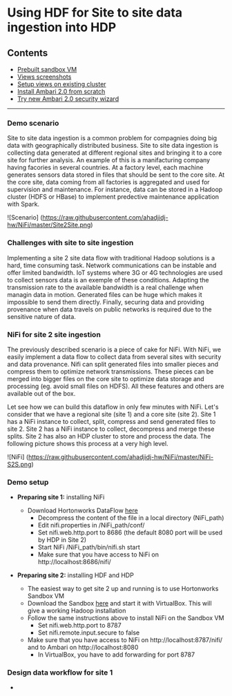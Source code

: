 # Using HDF for Site to site data ingestion into HDP

## Contents
  - [Prebuilt sandbox VM](https://github.com/abajwa-hw/ambari-workshops/blob/master/contributed-views.md#ambari-20-sandbox)
  - [Views screenshots](https://github.com/abajwa-hw/ambari-workshops/blob/master/contributed-views.md#views-screenshots)
  - [Setup views on existing cluster](https://github.com/abajwa-hw/ambari-workshops/blob/master/contributed-views.md#setup-instructions-for-contributed-views)
  - [Install Ambari 2.0 from scratch](https://github.com/abajwa-hw/security-workshops/blob/master/Setup-kerberos-Ambari.md)
  - [Try new Ambari 2.0 security wizard](https://github.com/abajwa-hw/security-workshops/blob/master/Setup-kerberos-Ambari.md#run-ambari-security-wizard)

---------------
  
### Demo scenario
Site to site data ingestion is a common problem for compagnies doing big data with geographically distributed business. 
Site to site data ingestion is collecting data generated at different regional sites and bringing it to a core site for further analysis. 
An example of this is a manifacturing company having facories in several countries. 
At a factory level, each machine generates sensors data stored in files that should be sent to the core site. 
At the core site, data coming from all factories is aggregated and used for supervision and maintenance. 
For instance, data can be stored in a Hadoop cluster (HDFS or HBase) to implement predective maintenance application with Spark.

![Scenario] (https://raw.githubusercontent.com/ahadjidj-hw/NiFi/master/Site2Site.png)

### Challenges with site to site ingestion
Implementing a site 2 site data flow with traditional Hadoop solutions is a hard, time consuming task. 
Network communications can be instable and offer limited bandwidth. 
IoT systems where 3G or 4G technologies are used to collect sensors data is an exemple of these conditions.
Adapting the transmission rate to the available bandwidth is a real challenge when managin data in motion.
Generated files can be huge which makes it impossible to send them directly. 
Finally, securing data and providing provenance when data travels on public networks is required due to the sensitive nature of data.

### NiFi for site 2 site ingestion
The previously described scenario is a piece of cake for NiFi. With NiFi, we easily implement a data flow to collect data from several sites with security and data provenance.
Nifi can split generated files into smaller pieces and compress them to optimize network transmissions. 
These pieces can be merged into bigger files on the core site to optimize data storage and processing (eg. avoid small files on HDFS).
All these features and others are available out of the box.

Let see how we can build this dataflow in only few minutes with NiFi. Let's consider that we have a regional site (site 1) and a core site (site 2).
Site 1 has a NiFi instance to collect, split, compress and send generated files to site 2. Site 2 has a NiFi instance to collect, decompress and merge these splits.
Site 2 has also an HDP cluster to store and process the data. The following picture shows this process at a very high level.

![NiFi] (https://raw.githubusercontent.com/ahadjidj-hw/NiFi/master/NiFi-S2S.png)

### Demo setup

- **Preparing site 1:** installing NiFi
  - Download Hortonworks DataFlow [here](http://hortonworks.com/hdp/downloads/#hdf)
	- Decompress the content of the file in a local directory (NiFi_path)
	- Edit nifi.properties in /NiFi_path/conf/
	- Set nifi.web.http.port to 8686 (the default 8080 port will be used by HDP in Site 2)
	- Start NiFi /NiFi_path/bin/nifi.sh start
	- Make sure that you have access to NiFi on http://localhost:8686/nifi/
	
- **Preparing site 2:** installing HDF and HDP
  - The easiest way to get site 2 up and running is to use Hortonworks Sandbox VM
  - Download the Sandbox [here](http://hortonworks.com/products/hortonworks-sandbox/#install) and start it with VirtualBox. This will give a working Hadoop installation
  - Follow the same instructions above to install NiFi on the Sandbox VM
    - Set nifi.web.http.port to 8787
    - Set nifi.remote.input.secure to false
  - Make sure that you have access to NiFi on http://localhost:8787/nifi/ and to Ambari on http://localhost:8080
    - In VirtualBox, you have to add forwarding for port 8787
    
### Design data workflow for site 1
  - 

